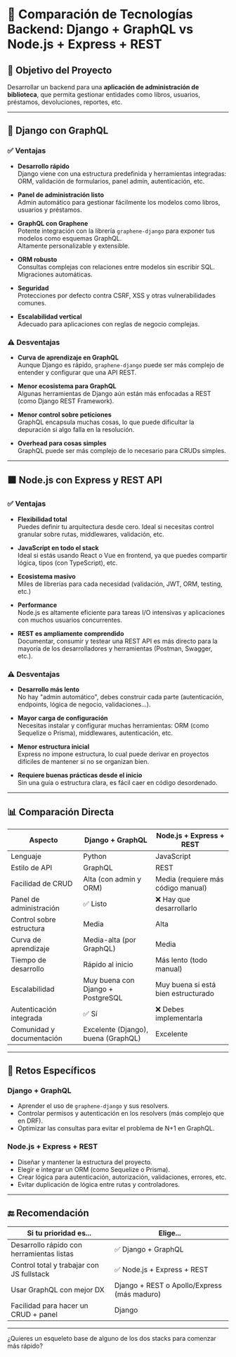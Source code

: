 # 🧠 Comparación de Tecnologías Backend: Django + GraphQL vs Node.js + Express + REST

## 🎯 Objetivo del Proyecto

Desarrollar un backend para una **aplicación de administración de biblioteca**, que permita gestionar entidades como libros, usuarios, préstamos, devoluciones, reportes, etc.

---

## 🐍 Django con GraphQL

### ✅ Ventajas

- **Desarrollo rápido**  
  Django viene con una estructura predefinida y herramientas integradas: ORM, validación de formularios, panel admin, autenticación, etc.

- **Panel de administración listo**  
  Admin automático para gestionar fácilmente los modelos como libros, usuarios y préstamos.

- **GraphQL con Graphene**  
  Potente integración con la librería `graphene-django` para exponer tus modelos como esquemas GraphQL.  
  Altamente personalizable y extensible.

- **ORM robusto**  
  Consultas complejas con relaciones entre modelos sin escribir SQL.  
  Migraciones automáticas.

- **Seguridad**  
  Protecciones por defecto contra CSRF, XSS y otras vulnerabilidades comunes.

- **Escalabilidad vertical**  
  Adecuado para aplicaciones con reglas de negocio complejas.

### ⚠️ Desventajas

- **Curva de aprendizaje en GraphQL**  
  Aunque Django es rápido, `graphene-django` puede ser más complejo de entender y configurar que una API REST.

- **Menor ecosistema para GraphQL**  
  Algunas herramientas de Django aún están más enfocadas a REST (como Django REST Framework).

- **Menor control sobre peticiones**  
  GraphQL encapsula muchas cosas, lo que puede dificultar la depuración si algo falla en la resolución.

- **Overhead para cosas simples**  
  GraphQL puede ser más complejo de lo necesario para CRUDs simples.

---

## 🟩 Node.js con Express y REST API

### ✅ Ventajas

- **Flexibilidad total**  
  Puedes definir tu arquitectura desde cero. Ideal si necesitas control granular sobre rutas, middlewares, validación, etc.

- **JavaScript en todo el stack**  
  Ideal si estás usando React o Vue en frontend, ya que puedes compartir lógica, tipos (con TypeScript), etc.

- **Ecosistema masivo**  
  Miles de librerías para cada necesidad (validación, JWT, ORM, testing, etc.)

- **Performance**  
  Node.js es altamente eficiente para tareas I/O intensivas y aplicaciones con muchos usuarios concurrentes.

- **REST es ampliamente comprendido**  
  Documentar, consumir y testear una REST API es más directo para la mayoría de los desarrolladores y herramientas (Postman, Swagger, etc.).

### ⚠️ Desventajas

- **Desarrollo más lento**  
  No hay "admin automático", debes construir cada parte (autenticación, endpoints, lógica de negocio, validaciones...).

- **Mayor carga de configuración**  
  Necesitas instalar y configurar muchas herramientas: ORM (como Sequelize o Prisma), middlewares, autenticación, etc.

- **Menor estructura inicial**  
  Express no impone estructura, lo cual puede derivar en proyectos difíciles de mantener si no se organizan bien.

- **Requiere buenas prácticas desde el inicio**  
  Sin una guía o estructura clara, es fácil caer en código desordenado.

---

## 📊 Comparación Directa

| Aspecto                    | Django + GraphQL                    | Node.js + Express + REST             |
|----------------------------|--------------------------------------|--------------------------------------|
| Lenguaje                   | Python                              | JavaScript                           |
| Estilo de API              | GraphQL                             | REST                                 |
| Facilidad de CRUD          | Alta (con admin y ORM)              | Media (requiere más código manual)   |
| Panel de administración    | ✅ Listo                            | ❌ Hay que desarrollarlo             |
| Control sobre estructura   | Media                               | Alta                                 |
| Curva de aprendizaje       | Media-alta (por GraphQL)            | Media                                |
| Tiempo de desarrollo       | Rápido al inicio                    | Más lento (todo manual)              |
| Escalabilidad              | Muy buena con Django + PostgreSQL   | Muy buena si está bien estructurado  |
| Autenticación integrada    | ✅ Sí                               | ❌ Debes implementarla               |
| Comunidad y documentación  | Excelente (Django), buena (GraphQL) | Excelente                            |

---

## 🧠 Retos Específicos

### Django + GraphQL

- Aprender el uso de `graphene-django` y sus resolvers.
- Controlar permisos y autenticación en los resolvers (más complejo que en DRF).
- Optimizar las consultas para evitar el problema de N+1 en GraphQL.

### Node.js + Express + REST

- Diseñar y mantener la estructura del proyecto.
- Elegir e integrar un ORM (como Sequelize o Prisma).
- Crear lógica para autenticación, autorización, validaciones, errores, etc.
- Evitar duplicación de lógica entre rutas y controladores.

---

## 🔚 Recomendación

| Si tu prioridad es...                    | Elige...                   |
|-----------------------------------------|----------------------------|
| Desarrollo rápido con herramientas listas | ✅ Django + GraphQL         |
| Control total y trabajar con JS fullstack | ✅ Node.js + Express + REST |
| Usar GraphQL con mejor DX                | Django + REST o Apollo/Express (más maduro) |
| Facilidad para hacer un CRUD + panel     | Django                     |

---

¿Quieres un esqueleto base de alguno de los dos stacks para comenzar más rápido?
